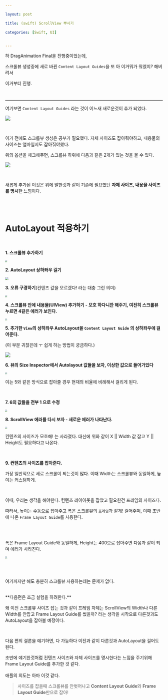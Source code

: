 ```yaml
---

layout: post

title: (swift) ScrollView 뿌시기

categories: [Swift, UI]


---
```


하 DragAnimation Final을 진행중이었는데,

스크롤뷰 생성중에 새로 바뀐 `Content Layout Guides`을 또 아 이거뭐가 뭐였지? 해버려서



이거부터 진행.

<br>

---

여기보면 `Content Layout Guides` 라는 것이 어느새 새로운것이 추가 되었다.

![](/assets/images/2021-03-17/img.png)

<br>

이거 전에도 스크롤뷰 생성은 공부가 필요했다. 자체 사이즈도 잡아줘야하고, 내용물의 사이즈는 얼마일지도 잡아줘야했다.

위의 옵션을 체크해주면, 스크롤뷰 하위에 다음과 같은 2개가 있는 것을 볼 수 있다.

![](/assets/images/2021-03-17/img-1.png)

<br>

새롭게 추가된 이것은 위에 말한것과 같이 기존에 필요했던 **자체 사이즈, 내용물 사이즈를 명시**한 느낌이다.

<br><br>

# AutoLayout 적용하기

<br>

**1. 스크롤뷰 추가하기**

<img src="/assets/images/2021-03-17/img-2.png" style="zoom:40%;" />

<br>

**2. AutoLayout 상하좌우 걸기**

<img src="/assets/images/2021-03-17/img-3.png" style="zoom:60%;" />

<br>

**3. 오류 구경하기**(컨텐츠 값을 모르겠다! 라는 대충 그런 의미)

<img src="/assets/images/2021-03-17/img-4.png" style="zoom:40%;" />

<br>

**4. 스크롤뷰 안에 내용물(UIView) 추가하기 - 모호 하다니깐 해주기, 여전히 스크롤뷰 누르면 4같은 에러가 보인다.**

<img src="/assets/images/2021-03-17/img-5.png" style="zoom:40%;" />

<br>

**5. 추가한 `View`의 상하좌우 AutoLayout을 `Content Layout Guide` 의 상하좌우에 걸어준다.** 

(이 부분 귀찮은데 ㅜ 쉽게 하는 방법이 궁금하다.)

<img src="/assets/images/2021-03-17/img-6.png" style="zoom:100%;" />

<br>

**6. 뷰의 Size Inspector에서 Autolayout 값들을 보자, 이상한 값으로 들어가있다**

<img src="/assets/images/2021-03-17/img-7.png" style="zoom:40%;" />

<br>

이는 5와 같은 방식으로 잡아줄 경우 현재의 비율에 비례해서 걸리게 된다.

<br>

**7. 6의 값들을 전부 1 으로 수정**

<img src="/assets/images/2021-03-17/img-8.png" style="zoom:40%;" />

<br>

**8. ScrollView 에러를 다시 보자 - 새로운 에러가 나타난다.**

<img src="/assets/images/2021-03-17/img-9.png" style="zoom:40%;" />

컨텐츠의 사이즈가 모호해! 는 사라졌다. 대신에 위와 같이 X || Width 값 잡고 Y || Height도 필요하다고 나온다. 

<br>

**9. 컨텐츠의 사이즈를 잡아준다.**

가장 일반적으로 세로 스크롤이 되는것이 많다. 이때 Width는 스크롤뷰와 동일하게, 높이는 커스텀하게.

<br>

이때, 우리는 생각을 해야한다. 컨텐츠 레이아웃을 잡았고 필요한건 프레임의 사이즈다. 

따라서, 높이는 수동으로 잡아주고 폭은 스크롤뷰의 `프레임`과 같게! 걸어주며, 
이때 초반에 나온 `Frame Layout Guide`를 사용한다.

<br><br>

폭은 Frame Layout Guide와 동일하게, Height는 400으로 잡아주면 다음과 같이 되며 에러가 사라진다.

<img src="/assets/images/2021-03-17/img-16.png" style="zoom:40%;" />



<br><br>

여기까지만 해도 충분히 스크롤뷰 사용하는데는 문제가 없다. 

<br>
**다음편은 조금 실험을 하려한다.** 
<br>

왜 이전 스크롤뷰 사이즈 잡는 것과 같이 프레임 자체는 ScrollView의 Width나 다른 Width를 안잡고 Frame Layout Guide를 썼을까? 라는 생각을 시작으로 다른것과도 AutoLayout을 잡아볼 예정이다.

<br>

다음 편의 결론을 얘기하면, 다 가능하다 이전과 같이 다른것과 AutoLayout을 걸어도 된다.

초반에 얘기한것처럼 컨텐츠 사이즈와 자체 사이즈를 명시한다는 느낌을 주기위해 Frame Layout Guide를 추가한 것 같다.
<br><br>
애플의 의도는 아마 이것 같다.

>  사이즈를 잡을때 스크롤뷰를 안벗어나고  **Content Layout Guide**와 **Frame Layout Guide**만으로 잡아!



